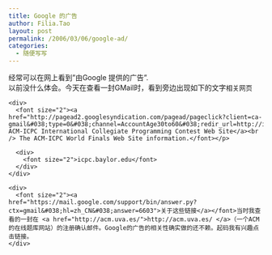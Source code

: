 ```yaml
---
title: Google 的广告
author: Filia.Tao
layout: post
permalink: /2006/03/06/google-ad/
categories:
  - 随便写写
---
```

<div>
  <div>
    <div>
      经常可以在网上看到”由Google 提供的广告”.<br /> 以前没什么体会。今天在查看一封GMail时，看到旁边出现如下的文字<font size="2">相关网页</font>
    </div>
    
    <div>
      <font size="2"><a href="http://pagead2.googlesyndication.com/pagead/pageclick?client=ca-gmail&#038;type=0&#038;channel=AccountAge30to60&#038;redir_url=http://icpc.baylor.edu/icpc/finals/default.htm">The ACM-ICPC International Collegiate Programming Contest Web Site</a><br /> The ACM-ICPC World Finals Web Site information.</font></p> 
      
      <div>
        <font size="2">icpc.baylor.edu</font>
      </div>
    </div>
    
    <div>
      <font size="2"><a href="https://mail.google.com/support/bin/answer.py?ctx=gmail&#038;hl=zh_CN&#038;answer=6603">关于这些链接</a></font>当时我查看的一封在 <a href="http://acm.uva.es/">http://acm.uva.es/ </a>（一个ACM的在线题库网站）的注册确认邮件。Google的广告的相关性确实做的还不赖。起码我有兴趣点击链接。
    </div>
  </div>
</div>

<img width="1" height="1" border="0" src="http://c.services.spaces.live.com/CollectionWebService/c.gif?space=why-gudu&#038;page=RSS%3a+Google+%e7%9a%84%e5%b9%bf%e5%91%8a&#038;referrer=" /><img width="0" height="0" src="http://c.live.com/c.gif?NC=31263&#038;NA=1149&#038;PI=73329&#038;RF=&#038;DI=3919&#038;PS=85545&#038;TP=why-gudu.spaces.live.com&#038;GT1=why-gudu%3b2052" />